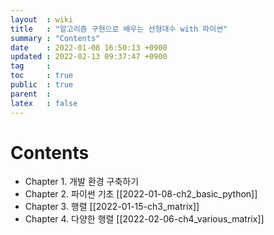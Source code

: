```yaml
---
layout  : wiki
title   : "알고리즘 구현으로 배우는 선형대수 with 파이썬"
summary : "Contents" 
date    : 2022-01-08 16:50:13 +0900
updated : 2022-02-13 09:37:47 +0900
tag     : 
toc     : true
public  : true
parent  : 
latex   : false
---
```


# Contents

* Chapter 1. 개발 환경 구축하기
* Chapter 2. 파이썬 기초 [[2022-01-08-ch2_basic_python]]
* Chapter 3. 행렬 [[2022-01-15-ch3_matrix]]
* Chapter 4. 다양한 행렬 [[2022-02-06-ch4_various_matrix]]
